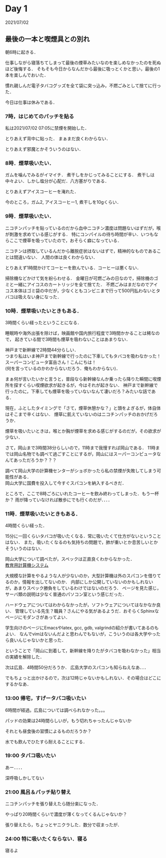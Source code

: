 # Day 1

2021/07/02

## 最後の一本と喫煙具との別れ
朝6時に起きる．

仕事しながら寝落ちてしまって最後の煙草みたいなのを楽しめなかったのを死ぬほど後悔する．
そもそも今日からなんだから最後に吸っとくかと思い，最後の1本を楽しんでおいた．

慣れ親しんだ電子タバコグッズを全て袋に突っ込み，不燃ごみとして捨てに行った．

今日は仕事は休みである．

### 7時，はじめてのパッチを貼る

私は2021/07/02 07:05に禁煙を開始した．

とりあえず背中に貼った．
まぁまだ良くわからない．

とりあえず邪魔とかそういうのはない．

### 8時．煙草吸いたい．

ガムを噛んでみるがイマイチ．
煮干しをかじってみることにする．
煮干しは中々よい．しかし塩分が心配だ．八方塞がりである．

とりあえずアイスコーヒーを淹れた．

今のところ，ガム2, アイスコーヒー1, 煮干しを10gくらい．

### 9時．煙草吸いたい．
ニコチンパッチを貼っているのだから血中ニコチン濃度は問題ないはずだが，喉が刺激を求めている感じがする．
特にコンパイルの待ち時間が辛い．いつもならここで煙草を吸っていたので，おそらく癖になっている．

ニコチンは摂取しているんだから離脱症状はないはずで，精神的なものであることは間違いない．
人間の体は良くわからない．

とりあえず1時間かけてコーヒーを飲んでいる．コーヒーは悪くない．

掃除機などかけて気を紛らわせる．
金曜日が可燃ごみの日なので，掃除機のゴミと一緒にアイコスのカートリッジを全て捨てた．
不燃ごみはまだなのでアイコス本体はゴミ袋の中だが，少なくともコンビニまで行って500円払わないとタバコは吸えない身になった．

### 10時．煙草吸いたいときもある．
3時間くらい経ったということになる．

睡眠時や海外出張を除けば，映画館や国内旅行程度で3時間かかることは稀なので，
起きている間で3時間も煙草を吸わないことはあまりない．

神戸まで新幹線で2時間44分らしい．\
つまり私はいま神戸まで新幹線で行ったのに下車してもタバコを吸わなかった！ \
スーパーコンピュータ富岳さん！こんにちは！ \
(何を言っているのかわからないだろう．俺もわからない)．

まぁ何が言いたいかと言うと，普段なら新幹線なんか乗ったら降りた瞬間に喫煙所を探すくらい喫煙欲求が起きるが，今はそれが起きない．
神戸まで新幹線で行ったのに，下車しても煙草を吸っていないなんて凄いだろ？みたいな話である．

現在，ふとしたタイミングで「さて，煙草休憩かな？」と頭をよぎるが，体自体はそこまで辛くはない．
煙草に飢えていないのはニコチンパッチのおかげだろうか．

煙草を吸いたいときは，喉とか胸が煙草を求める感じがするのだが，その欲求が少ない．

さて，岡山まで3時間38分らしいので，11時まで我慢すれば岡山である．
11時までは岡山名物でも調べて過ごすことにするが，岡山にはスーパーコンピュータなんてあっただろうか？？？

調べて岡山大学の計算機センターがショボかったら私の禁煙が失敗してしまう可能性がある．\
岡山大学に国費を投入して今すぐスパコンを納入するべきだ．

ところで，ここで8時ごろにいれたコーヒーを飲み終わってしまった．もう一杯か？
雨が降っていなければ散歩にでも行くのだが．．．．

### 11時．煙草吸いたいときもある．
4時間くらい経った．

15分に一回くらいタバコが吸いたくなる．常に吸いたくて仕方がないということはない．
また，吸いたくなるのも気持ちの問題で，肺が重いとか息苦しいとかそういうのはない．

岡山大学について調べたが，スペックは正直良くわからなかった．\
[教育用計算機システム](http://www.edu.cs.okayama-u.ac.jp/info/edusys/)

大規模な計算をやるような人が少ないのか，大型計算機は外のスパコンを借りてるのか，情報を出してないのか．
内部にしか公開していないのかもしれないが，あまりスペック勝負をしているわけではないのだろう．
ページを見た感じ，サーバ類の説明は少なく普通のパソコン室という感じだった．

ハードウェアについてはわからなかったが，ソフトウェアについてはなかなか良い．
管理している先生？職員？さんにやる気があるようだ．おそらくSphinxなページにモダンさがあってよい．

学生向けのページにEmacsやlatex, gcc, gdb, valgrindの紹介が書いてあるのもよい．
なんでvimはないんだよと思わんでもないが，こういうのは各大学やったら良いんじゃないかと思った．

ということで「岡山に到着して，新幹線を降りたがタバコを吸わなかった」相当の実績を解除した．

次は広島．4時間50分だろうか．
広島大学のスパコンも知らねえなあ．．．

でもちょっと出かけるので，次は12時じゃないかもしれない．その場合はどこにするかなあ．

### 13:00 帰宅，すげータバコ吸いたい
6時間が経過。広島については調べられなかった。。。

パッドの効果は24時間らしいが，もう切れちゃったんじゃないか

それとも昼食後の習慣によるものだろうか？

水でも飲んでひたすら耐えることにする．

### 19:00 タバコ吸いたい
あー．．．．

深呼吸しかしてない


### 21:00 風呂＆パッチ貼り替え
ニコチンパッチを張り替えたら随分楽になった．

やっぱり20時間くらいで濃度が薄くなってくるんじゃないか？

張り替えたら，ちょっとヤニクラした．数分で収まったが．

### 24:00 特に吸いたくならない．寝る
寝るよ
